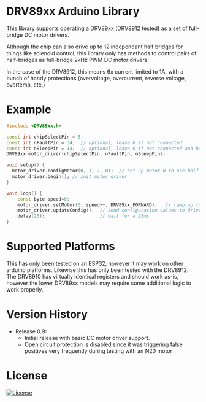 # DRV89xx Arduino Library

This library supports operating a DRV89xx ([DRV8912](https://www.ti.com/product/DRV8912-Q1) tested) as a set of full-bridge DC motor drivers.

Although the chip can also drive up to 12 independant half bridges for things like solenoid control, this library only has methods to control pairs of half-bridges as full-bridge 2kHz PWM DC motor drivers.

In the case of the DRV8912, this means 6x current limited to 1A, with a bunch of handy protections (overvoltage, overcurrent, reverse voltage, overtemp, etc.)

# Example
```C++
#include <DRV89xx.h>

const int chipSelectPin = 5;
const int nFaultPin = 34;  // optional, leave 0 if not connected
const int nSleepPin = 14;  // optional, leave 0 if not connected and hardwired
DRV89xx motor_driver(chipSelectPin, nFaultPin, nSleepPin);

void setup() {
  motor_driver.configMotor(0, 1, 2, 0);  // set up motor 0 to use half bridges 1,2 and pwm channel 0
  motor_driver.begin(); // init motor driver
}

void loop() {
    const byte speed=0;
    motor_driver.setMotor(0, speed++, DRV89xx_FORWARD);   // ramp up to full speed, then wrap around
    motor_driver.updateConfig();  // send configuration values to driver (for all motors)
    delay(25);                    // wait for a 25ms
}

```

# Supported Platforms
This has only been tested on an ESP32, however it may work on other arduino platforms.
Likewise this has only been tested with the DRV8912. 
The DRV8910 has virtually identical registers and should work as-is, however the lower DRV89xx models may require some additional logic to work properly.

# Version History

* Release 0.9: 
  * Initial release with basic DC motor driver support.
  * Open circuit protection is disabled since it was triggering false positives very frequently during testing with an N20 motor

# License

[![License](https://img.shields.io/badge/License-BSD%203--Clause-blue.svg)](https://opensource.org/licenses/BSD-3-Clause)
